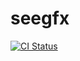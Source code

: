 # seegfx
[![CI Status](https://github.com/bwrsandman/seegfx/actions/workflows/cmake.yml/badge.svg?branch=main&event=push)](https://github.com/bwrsandman/seegfx/actions/workflows/cmake.yml?query=branch%3Amain+event%3Apush)
